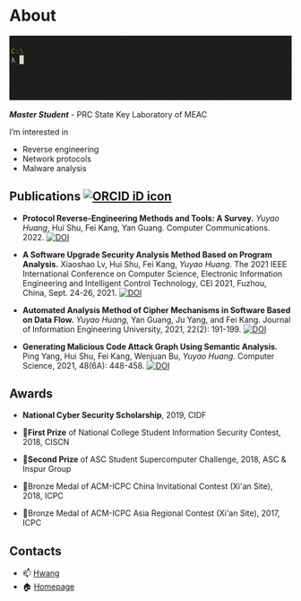 # About
[![img](whoami.gif)](https://rruzi.github.io)

**_Master Student_** - PRC State Key Laboratory of MEAC

I’m interested in 
  - Reverse engineering
  - Network protocols
  - Malware analysis 

## Publications <a href="https://orcid.org/0000-0002-1574-6644"><img src="https://orcid.org/sites/default/files/images/orcid_16x16.png" style="width:1em;margin-right:.5em;" alt="ORCID iD icon"></a>

+ **Protocol Reverse-Engineering Methods and Tools: A Survey.** _Yuyao Huang_, Hui Shu, Fei Kang, Yan Guang. Computer Communications. 2022. [![DOI](https://zenodo.org/badge/doi/10.1016/j.comcom.2021.11.009.svg)](http://dx.doi.org/10.1016/j.comcom.2021.11.009)

+ **A Software Upgrade Security Analysis Method Based on Program Analysis.** Xiaoshao Lv, Hui Shu, Fei Kang, _Yuyao Huang_. The 2021 IEEE International Conference on Computer Science, Electronic Information Engineering and Intelligent Control Technology, CEI 2021, Fuzhou, China, Sept. 24-26, 2021. [![DOI](https://zenodo.org/badge/doi/10.1109/CEI52496.2021.9574561.svg)](http://dx.doi.org/10.1109/CEI52496.2021.9574561)

+ **Automated Analysis Method of Cipher Mechanisms in Software Based on Data Flow.** _Yuyao Huang_, Yan Guang, Ju Yang, and Fei Kang. Journal of Information Engineering University, 2021, 22(2): 191-199. [![DOI](https://zenodo.org/badge/doi/10.3969/j.issn.1671-0673.2021.02.011.svg)](http://dx.doi.org/10.3969/j.issn.1671-0673.2021.02.011)


+ **Generating Malicious Code Attack Graph Using Semantic Analysis.** Ping Yang, Hui Shu, Fei Kang, Wenjuan Bu, _Yuyao Huang_. Computer Science, 2021, 48(6A): 448-458. [![DOI](https://zenodo.org/badge/doi/10.11896/jsjkx.201100074.svg)](http://dx.doi.org/10.11896/jsjkx.201100074)

## Awards

+ **National Cyber Security Scholarship**, 2019, CIDF

+ 🥇**First Prize** of National College Student Information Security Contest, 2018, CISCN

+ 🥈**Second Prize** of ASC Student Supercomputer Challenge, 2018, ASC & Inspur Group

+ 🥉Bronze Medal of ACM-ICPC China Invitational Contest (Xi'an Site), 2018, ICPC

+ 🥉Bronze Medal of ACM-ICPC Asia Regional Contest (Xi'an Site), 2017, ICPC

## Contacts

- 📫 [Hwang](mailto:yyhuang_ieu@163.com)
- 🏠 [Homepage](https://rruzi.github.io/)

<!---
RrUZi/RrUZi is a ✨ special ✨ repository because its `README.md` (this file) appears on your GitHub profile.
You can click the Preview link to take a look at your changes.
--->
